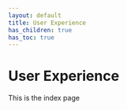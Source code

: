 ```yaml
---
layout: default
title: User Experience
has_children: true
has_toc: true
---
```


# User Experience

This is the index page